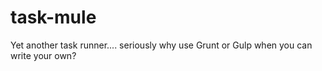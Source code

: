 # task-mule
Yet another task runner.... seriously why use Grunt or Gulp when you can write your own?
